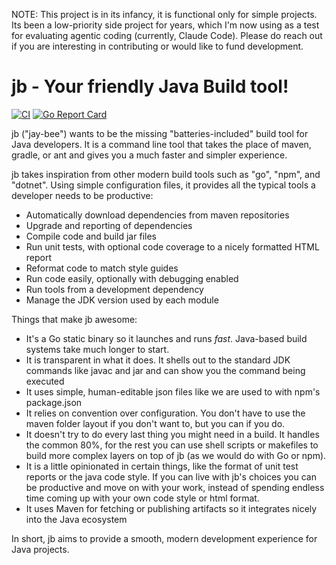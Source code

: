 
NOTE: This project is in its infancy, it is functional only for simple projects.  Its been a low-priority side project for years, which I'm now using as a test for evaluating agentic coding (currently, Claude Code).  Please do reach out if you are interesting in contributing or would like to fund development.

# jb - Your friendly Java Build tool!

[![CI](https://github.com/jsando/jb/actions/workflows/ci.yml/badge.svg)](https://github.com/jsando/jb/actions/workflows/ci.yml)
[![Go Report Card](https://goreportcard.com/badge/github.com/jsando/jb)](https://goreportcard.com/report/github.com/jsando/jb)

jb ("jay-bee") wants to be the missing "batteries-included" build tool for Java developers.  It is a command line tool that takes the 
place of maven, gradle, or ant and gives you a much faster and simpler experience.

jb takes inspiration from other modern build tools such as "go", "npm", and "dotnet".  Using simple configuration files,
it provides all the typical tools a developer needs to be productive:

* Automatically download dependencies from maven repositories
* Upgrade and reporting of dependencies
* Compile code and build jar files
* Run unit tests, with optional code coverage to a nicely formatted HTML report
* Reformat code to match style guides
* Run code easily, optionally with debugging enabled
* Run tools from a development dependency
* Manage the JDK version used by each module

Things that make jb awesome:

* It's a Go static binary so it launches and runs *fast*.  Java-based build systems take much longer to start.
* It is transparent in what it does.  It shells out to the standard JDK commands like javac and jar and can show you the command being executed
* It uses simple, human-editable json files like we are used to with npm's package.json
* It relies on convention over configuration.  You don't have to use the maven folder layout if you don't want to,
  but you can if you do.
* It doesn't try to do every last thing you might need in a build.  It handles the common 80%, for the rest you 
  can use shell scripts or makefiles to build more complex layers on top of jb (as we would do with Go or npm).
* It is a little opinionated in certain things, like the format of unit test reports or the java code style.  If you can
  live with jb's choices you can be productive and move on with your work, instead of spending endless time coming 
  up with your own code style or html format.
* It uses Maven for fetching or publishing artifacts so it integrates nicely into the Java ecosystem

In short, jb aims to provide a smooth, modern development experience for Java projects.
